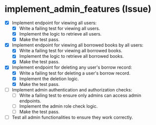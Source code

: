 # implement_admin_features (Issue)

- [x] Implement endpoint for viewing all users:
  - [x] Write a failing test for viewing all users.
  - [x] Implement the logic to retrieve all users.
  - [x] Make the test pass.
- [x] Implement endpoint for viewing all borrowed books by all users:
  - [x] Write a failing test for viewing all borrowed books.
  - [x] Implement the logic to retrieve all borrowed books.
  - [x] Make the test pass.
- [x] Implement endpoint for deleting any user's borrow record:
  - [x] Write a failing test for deleting a user's borrow record.
  - [x] Implement the deletion logic.
  - [x] Make the test pass.
- [ ] Implement admin authentication and authorization checks:
  - [ ] Write a failing test to ensure only admins can access admin endpoints.
  - [ ] Implement the admin role check logic.
  - [ ] Make the test pass.
- [ ] Test all admin functionalities to ensure they work correctly.
